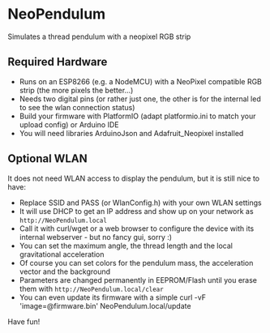 # NeoPendulum
Simulates a thread pendulum with a neopixel RGB strip

## Required Hardware
* Runs on an ESP8266 (e.g. a NodeMCU) with a NeoPixel compatible RGB strip (the more pixels the better...)
* Needs two digital pins (or rather just one, the other is for the internal led to see the wlan connection status)
* Build your firmware with PlatformIO (adapt platformio.ini to match your upload config) or Arduino IDE
* You will need libraries ArduinoJson and Adafruit_Neopixel installed

## Optional WLAN
It does not need WLAN access to display the pendulum, but it is still nice to have:
* Replace SSID and PASS (or WlanConfig.h) with your own WLAN settings
* It will use DHCP to get an IP address and show up on your network as `http://NeoPendulum.local`
* Call it with curl/wget or a web browser to configure the device with its internal webserver - but no fancy gui, sorry :)
* You can set the maximum angle, the thread length and the local gravitational acceleration
* Of course you can set colors for the pendulum mass, the acceleration vector and the background
* Parameters are changed permanently in EEPROM/Flash until you erase them with `http://NeoPendulum.local/clear`
* You can even update its firmware with a simple curl -vF 'image=@firmware.bin' NeoPendulum.local/update

Have fun!
